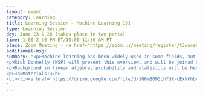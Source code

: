 ```yaml
---
layout: event
category: Learning
title: Learning Session – Machine Learning 101
type: Learning Session
day: June 23 & 26 (takes place in two parts)
time: 1:00-2:30 PM ET/10:00-11:30 AM PT
place: Zoom Meeting - <a href="https://zoom.us/meeting/register/tJwoceCsrDwiHtypgW33nRJcqpozPbAkGy8t">Registration Open</a>
additional-msg:
summary: "<p>Machine learning has been widely used in some fields, but has yet to really catch on in transport planning practice. However, research to date shows high promise for machine learning to complement existing approaches to understanding and predicting travel behavior. This two-part webinar will convey a broad introduction to the underlying concepts and methods, demystifying the confusing terminology and concepts within the context of transport planning applications.</p>
<p>Rick Donnelly (WSP) will present this overview, and will be joined by colleagues Kyle Ward (Caliper Corporation) and Mausam Duggal (WSP) to show real-world examples of how machine learning has been applied in income imputation, mode choice, and analysis of truck GPS tracking data. The examples will walk the audience through how the data were prepared, run through training using different machine learning packages, how the results can be used for prediction, and observations on the process.</p>
<p>Background in linear algebra, probability and statistics will be helpful but not required for this overview.
<p><b>Materials:</b>
<ul><li><a href='https://drive.google.com/file/d/1G6m8092chYdX-cExNYhbVkoirseOz2Q3/view?usp=sharing'>Day 1 Presentation</a></li></ul>
"
---
```

